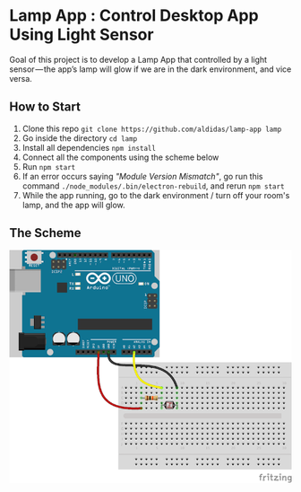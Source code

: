# Lamp App : Control Desktop App Using Light Sensor

Goal of this project is to develop a Lamp App that controlled by a light sensor — the app’s lamp will glow if we are in the dark environment, and vice versa.

## How to Start
1. Clone this repo `git clone https://github.com/aldidas/lamp-app lamp`
2. Go inside the directory `cd lamp`
3. Install all dependencies `npm install`
4. Connect all the components using the scheme below
5. Run `npm start`
6. If an error occurs saying *"Module Version Mismatch"*, go run this command `./node_modules/.bin/electron-rebuild`, and rerun `npm start`
7. While the app running, go to the dark environment / turn off your room's lamp, and the app will glow.

## The Scheme
![alt tag](/doc/lamp-ldr_bb.png "The Complete Scheme")
